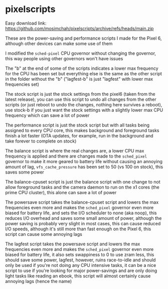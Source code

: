 # pixelscripts

Easy download link: https://github.com/mosimchah/pixelscripts/archive/refs/heads/main.zip

These are the power-saving and performance scripts I made for the Pixel 6, although other devices can make some use of them

I modified the `sched-pixel` CPU governor without changing the governor, this way people using other governors won't have issues

The "b" at the end of some of the scripts indicates a lower max frequency for the CPU has been set but everything else is the same as the other script in the folder without the "b" ("lagfest-b" is just "lagfest" with lower max frequencies set)

The stock script is just the stock settings from the pixel6 (taken from the latest release), you can use this script to undo all changes from the other scripts (or just reboot to undo the changes, nothing here survives a reboot), use stock-b if you just want the stock settings with a slightly lower max CPU frequency which can save a lot of power

The performance script is just the stock script but with all tasks being assigned to every CPU core, this makes background and foreground tasks finish a lot faster (OTA updates, for example, run in the background and take forever to complete on stock)

The balance script is where the real changes are, a lower CPU max frequency is applied and there are changes made to the `sched_pixel` governor to make it more geared to battery life without causing an annoying amount of lag, `vfs_cache_pressure` has been set to 50 (vs 100 on stock), this saves some power

The balance-cpuset script is just the balance script with one change to not allow foreground tasks and the camera daemon to run on the x1 cores (the prime CPU cluster), this alone can save a lot of power

The powersave script takes the balance-cpuset script and lowers the max frequencies even more and makes the `sched_pixel` governor even more biased for battery life, and sets the I/O scheduler to none (aka noop), this reduces I/O overhead and saves some small amount of power, although the power saving is probably very slight in most cases, this can cause reduced I/O speeds, although it's still more than fast enough on the Pixel 6, this script can cause some annoying lags

The lagfest script takes the powersave script and lowers the max frequencies even more and makes the `sched_pixel` governor even more biased for battery life, it also sets swappiness to 0 to use zram less, this should save some power, lagfest, however, ruins race-to-idle and should only be used if you're not doing any CPU intensive tasks, it can be a nice script to use if you're looking for major power-savings and are only doing light tasks like reading an ebook, this script will almost certainly cause annoying lags (hence the name)
